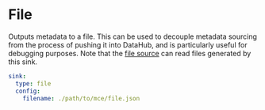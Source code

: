# File

Outputs metadata to a file. This can be used to decouple metadata sourcing from the
process of pushing it into DataHub, and is particularly useful for debugging purposes.
Note that the [file source]("../source_docs/file") can read files generated by this sink.

```yml
sink:
  type: file
  config:
    filename: ./path/to/mce/file.json
```
